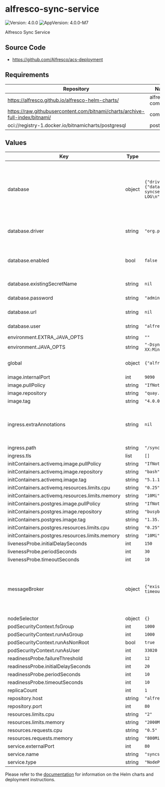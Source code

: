 # alfresco-sync-service

![Version: 4.0.0](https://img.shields.io/badge/Version-4.0.0-informational?style=flat-square) ![AppVersion: 4.0.0-M7](https://img.shields.io/badge/AppVersion-4.0.0--M7-informational?style=flat-square)

Alfresco Sync Service

## Source Code

* <https://github.com/Alfresco/acs-deployment>

## Requirements

| Repository | Name | Version |
|------------|------|---------|
| https://alfresco.github.io/alfresco-helm-charts/ | alfresco-common | 2.0.0 |
| https://raw.githubusercontent.com/bitnami/charts/archive-full-index/bitnami/ | common | 1.x.x |
| oci://registry-1.docker.io/bitnamicharts/postgresql | postgresql | 12.x.x |

## Values

| Key | Type | Default | Description |
|-----|------|---------|-------------|
| database | object | `{"driver":"org.postgresql.Driver","enabled":false,"existingSecretName":null,"password":"admin","postgresql":{"auth":{"database":"alfrescosync","enablePostgresUser":false,"existingSecret":null,"password":"admin","username":"alfresco"},"nameOverride":"postgresql-syncservice","primary":{"extendedConfiguration":"shared_buffers = 256MB\nmax_connections = 50\neffective_cache_size = 1024GB\nlog_min_messages = LOG\n"},"resources":{"limits":{"cpu":"2","memory":"2Gi"}}},"url":null,"user":"alfresco"}` | Defines properties required by sync service for connecting to the database If you set database.external to true you will have to setup the JDBC driver, user, password and JdbcUrl as `driver`, `user`, `password` & `url` subelements of `database`. Also make sure that the container has the db driver |
| database.driver | string | `"org.postgresql.Driver"` | The JDBC Driver to connect to the DB. Note: if different from the default make sure your container image ships it. |
| database.enabled | bool | `false` | If set to `true` a dedicated postgres instance will be deployed in the cluster for sync-service to use it. When set to `false` the chart expects you provide DB configuration details. |
| database.existingSecretName | string | `nil` | An existing kubernetes secret with DB info (prefered over using values) |
| database.password | string | `"admin"` | JDBC password to use to connect to the DB |
| database.url | string | `nil` | JDBC url to connect to the external DB |
| database.user | string | `"alfresco"` | JDBC username to use to connect to the DB |
| environment.EXTRA_JAVA_OPTS | string | `""` |  |
| environment.JAVA_OPTS | string | `"-Dsync.metrics.reporter.graphite.enabled=false -Dsync.metrics.reporter.graphite.address=127.0.0.1 -Dsync.metrics.reporter.graphite.port=2003 -XX:MinRAMPercentage=50 -XX:MaxRAMPercentage=80"` |  |
| global | object | `{"alfrescoRegistryPullSecrets":"quay-registry-secret","strategy":{"rollingUpdate":{"maxSurge":1,"maxUnavailable":0}}}` | Global definition of Docker registry pull secret which can be overridden from parent ACS Helm chart(s) |
| image.internalPort | int | `9090` |  |
| image.pullPolicy | string | `"IfNotPresent"` |  |
| image.repository | string | `"quay.io/alfresco/service-sync"` |  |
| image.tag | string | `"4.0.0-M6"` |  |
| ingress.extraAnnotations | string | `nil` | useful when running Sync service without SSL termination done by a load balancer, e.g. when ran on Minikube for testing purposes nginx.ingress.kubernetes.io/ssl-redirect: "false" |
| ingress.path | string | `"/syncservice"` |  |
| ingress.tls | list | `[]` |  |
| initContainers.activemq.image.pullPolicy | string | `"IfNotPresent"` |  |
| initContainers.activemq.image.repository | string | `"bash"` |  |
| initContainers.activemq.image.tag | string | `"5.1.16"` |  |
| initContainers.activemq.resources.limits.cpu | string | `"0.25"` |  |
| initContainers.activemq.resources.limits.memory | string | `"10Mi"` |  |
| initContainers.postgres.image.pullPolicy | string | `"IfNotPresent"` |  |
| initContainers.postgres.image.repository | string | `"busybox"` |  |
| initContainers.postgres.image.tag | string | `"1.35.0"` |  |
| initContainers.postgres.resources.limits.cpu | string | `"0.25"` |  |
| initContainers.postgres.resources.limits.memory | string | `"10Mi"` |  |
| livenessProbe.initialDelaySeconds | int | `150` |  |
| livenessProbe.periodSeconds | int | `30` |  |
| livenessProbe.timeoutSeconds | int | `10` |  |
| messageBroker | object | `{"existingSecretName":null,"password":"admin","url":"failover:(nio://acs-activemq-broker:61616)?timeout=3000&jms.useCompression=true","user":"admin"}` | messageBroker object allow to pass ActiveMQ connection details. url: provides URI formatted string, see: https://activemq.apache.org/failover-transport-reference user: username to authenticate as. password: credential to use to authenticate to the broker. |
| nodeSelector | object | `{}` |  |
| podSecurityContext.fsGroup | int | `1000` |  |
| podSecurityContext.runAsGroup | int | `1000` |  |
| podSecurityContext.runAsNonRoot | bool | `true` |  |
| podSecurityContext.runAsUser | int | `33020` |  |
| readinessProbe.failureThreshold | int | `12` |  |
| readinessProbe.initialDelaySeconds | int | `20` |  |
| readinessProbe.periodSeconds | int | `10` |  |
| readinessProbe.timeoutSeconds | int | `10` |  |
| replicaCount | int | `1` |  |
| repository.host | string | `"alfresco-cs-repository"` |  |
| repository.port | int | `80` |  |
| resources.limits.cpu | string | `"2"` |  |
| resources.limits.memory | string | `"2000Mi"` |  |
| resources.requests.cpu | string | `"0.5"` |  |
| resources.requests.memory | string | `"800Mi"` |  |
| service.externalPort | int | `80` |  |
| service.name | string | `"syncservice"` |  |
| service.type | string | `"NodePort"` |  |

Please refer to the [documentation](https://github.com/Alfresco/acs-deployment/blob/master/docs/helm/README.md) for information on the Helm charts and deployment instructions.
